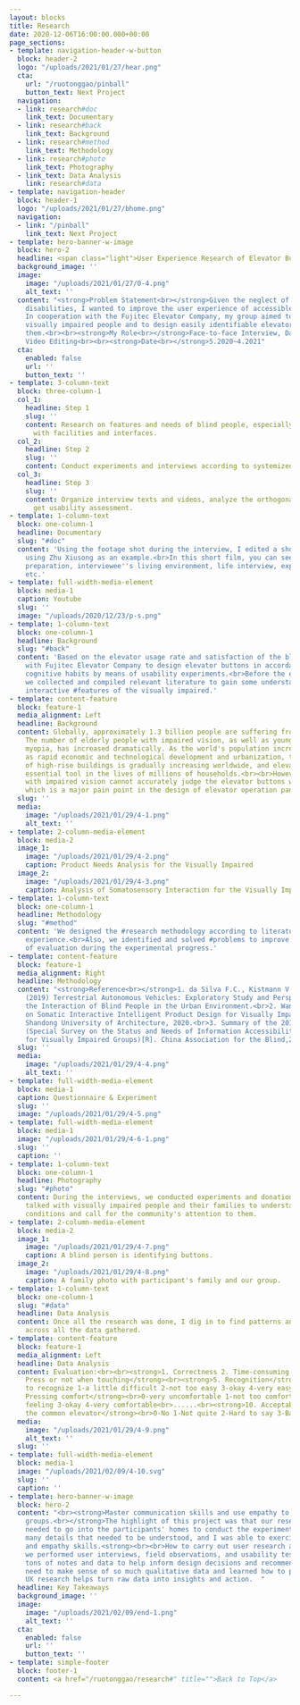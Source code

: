 ```yaml
---
layout: blocks
title: Research
date: 2020-12-06T16:00:00.000+00:00
page_sections:
- template: navigation-header-w-button
  block: header-2
  logo: "/uploads/2021/01/27/hear.png"
  cta:
    url: "/ruotonggao/pinball"
    button_text: Next Project
  navigation:
  - link: research#doc
    link_text: Documentary
  - link: research#back
    link_text: Background
  - link: research#method
    link_text: Methodology
  - link: research#photo
    link_text: Photography
  - link_text: Data Analysis
    link: research#data
- template: navigation-header
  block: header-1
  logo: "/uploads/2021/01/27/bhome.png"
  navigation:
  - link: "/pinball"
    link_text: Next Project
- template: hero-banner-w-image
  block: hero-2
  headline: <span class="light">User Experience Research of Elevator Buttons</span>
  background_image: ''
  image:
    image: "/uploads/2021/01/27/0-4.png"
    alt_text: ''
  content: "<strong>Problem Statement<br></strong>Given the neglect of people with
    disabilities, I wanted to improve the user experience of accessible facilities.
    In cooperation with the Fujitec Elevator Company, my group aimed to interview
    visually impaired people and to design easily identifiable elevator buttons for
    them.<br><br><strong>My Role<br></strong>Face-to-face Interview, Data Processing,
    Video Editing<br><br><strong>Date<br></strong>5.2020~4.2021"
  cta:
    enabled: false
    url: ''
    button_text: ''
- template: 3-column-text
  block: three-column-1
  col_1:
    headline: Step 1
    slug: ''
    content: Research on features and needs of blind people, especially how they interact
      with facilities and interfaces.
  col_2:
    headline: Step 2
    slug: ''
    content: Conduct experiments and interviews according to systemized methodology.
  col_3:
    headline: Step 3
    slug: ''
    content: Organize interview texts and videos, analyze the orthogonal table to
      get usability assessment.
- template: 1-column-text
  block: one-column-1
  headline: Documentary
  slug: "#doc"
  content: 'Using the footage shot during the interview, I edited a short documentary
    using Zhu Xiusong as an example.<br>In this short film, you can see: experiment
    preparation, interviewee''s living environment, life interview, experiment process,
    etc.'
- template: full-width-media-element
  block: media-1
  caption: Youtube
  slug: ''
  image: "/uploads/2020/12/23/p-s.png"
- template: 1-column-text
  block: one-column-1
  headline: Background
  slug: "#back"
  content: 'Based on the elevator usage rate and satisfaction of the blind, we collaborated
    with Fujitec Elevator Company to design elevator buttons in accordance with their
    cognitive habits by means of usability experiments.<br>Before the experiment,
    we collected and compiled relevant literature to gain some understanding of the
    interactive #features of the visually impaired.'
- template: content-feature
  block: feature-1
  media_alignment: Left
  headline: Background
  content: Globally, approximately 1.3 billion people are suffering from vision impairment.
    The number of elderly people with impaired vision, as well as young people with
    myopia, has increased dramatically. As the world's population increases, as well
    as rapid economic and technological development and urbanization, the proportion
    of high-rise buildings is gradually increasing worldwide, and elevators are an
    essential tool in the lives of millions of households.<br><br>However, people
    with impaired vision cannot accurately judge the elevator buttons when using elevators,
    which is a major pain point in the design of elevator operation panels.
  slug: ''
  media:
    image: "/uploads/2021/01/29/4-1.png"
    alt_text: ''
- template: 2-column-media-element
  block: media-2
  image_1:
    image: "/uploads/2021/01/29/4-2.png"
    caption: Product Needs Analysis for the Visually Impaired
  image_2:
    image: "/uploads/2021/01/29/4-3.png"
    caption: Analysis of Somatosensory Interaction for the Visually Impaired
- template: 1-column-text
  block: one-column-1
  headline: Methodology
  slug: "#method"
  content: 'We designed the #research methodology according to literature and research
    experience.<br>Also, we identified and solved #problems to improve the accuracy
    of evaluation during the experimental progress.'
- template: content-feature
  block: feature-1
  media_alignment: Right
  headline: Methodology
  content: "<strong>Reference<br></strong>1. da Silva F.C., Kistmann V., Okimoto M.L.
    (2019) Terrestrial Autonomous Vehicles: Exploratory Study and Perspectives of
    the Interaction of Blind People in the Urban Environment.<br>2. Wang Z. Research
    on Somatic Interactive Intelligent Product Design for Visually Impaired People[D].
    Shandong University of Architecture, 2020.<br>3. Summary of the 2017 UNESCO Project
    (Special Survey on the Status and Needs of Information Accessibility Services
    for Visually Impaired Groups)[R]. China Association for the Blind,2019."
  slug: ''
  media:
    image: "/uploads/2021/01/29/4-4.png"
    alt_text: ''
- template: full-width-media-element
  block: media-1
  caption: Questionnaire & Experiment
  slug: ''
  image: "/uploads/2021/01/29/4-5.png"
- template: full-width-media-element
  block: media-1
  image: "/uploads/2021/01/29/4-6-1.png"
  slug: ''
  caption: ''
- template: 1-column-text
  block: one-column-1
  headline: Photography
  slug: "#photo"
  content: During the interviews, we conducted experiments and donation activities.<br>We
    talked with visually impaired people and their families to understand their living
    conditions and call for the community's attention to them.
- template: 2-column-media-element
  block: media-2
  image_1:
    image: "/uploads/2021/01/29/4-7.png"
    caption: A blind person is identifying buttons.
  image_2:
    image: "/uploads/2021/01/29/4-8.png"
    caption: A family photo with participant's family and our group.
- template: 1-column-text
  block: one-column-1
  slug: "#data"
  headline: Data Analysis
  content: Once all the research was done, I dig in to find patterns and frequency
    across all the data gathered.
- template: content-feature
  block: feature-1
  media_alignment: Left
  headline: Data Analysis
  content: Evaluation:<br><br><strong>1. Correctness 2. Time-consuming 3. Finger used<br>4.
    Press or not when touching</strong><br><strong>5. Recognition</strong><br>0-difficult
    to recognize 1-a little difficult 2-not too easy 3-okay 4-very easy<br><strong>6.
    Pressing comfort</strong><br>0-very uncomfortable 1-not too comfortable 2-no special
    feeling 3-okay 4-very comfortable<br>......<br><strong>10. Acceptable to put in
    the common elevator</strong><br>0-No 1-Not quite 2-Hard to say 3-Barely 4-Yes
  media:
    image: "/uploads/2021/01/29/4-9.png"
    alt_text: ''
  slug: ''
- template: full-width-media-element
  block: media-1
  image: "/uploads/2021/02/09/4-10.svg"
  slug: ''
  caption: ''
- template: hero-banner-w-image
  block: hero-2
  content: "<br><strong>Master communication skills and use empathy to focus on vulnerable
    groups.<br></strong>The highlight of this project was that our research group
    needed to go into the participants' homes to conduct the experiment. There were
    many details that needed to be understood, and I was able to exercise my communication
    and empathy skills.<strong><br><br>How to carry out user research analysis.<br></strong>After
    we performed user interviews, field observations, and usability tests, we gathered
    tons of notes and data to help inform design decisions and recommendations. I
    need to make sense of so much qualitative data and learned how to properly analyze
    UX research helps turn raw data into insights and action.  "
  headline: Key Takeaways
  background_image: ''
  image:
    image: "/uploads/2021/02/09/end-1.png"
    alt_text: ''
  cta:
    enabled: false
    url: ''
    button_text: ''
- template: simple-footer
  block: footer-1
  content: <a href="/ruotonggao/research#" title="">Back to Top</a>

---
```

